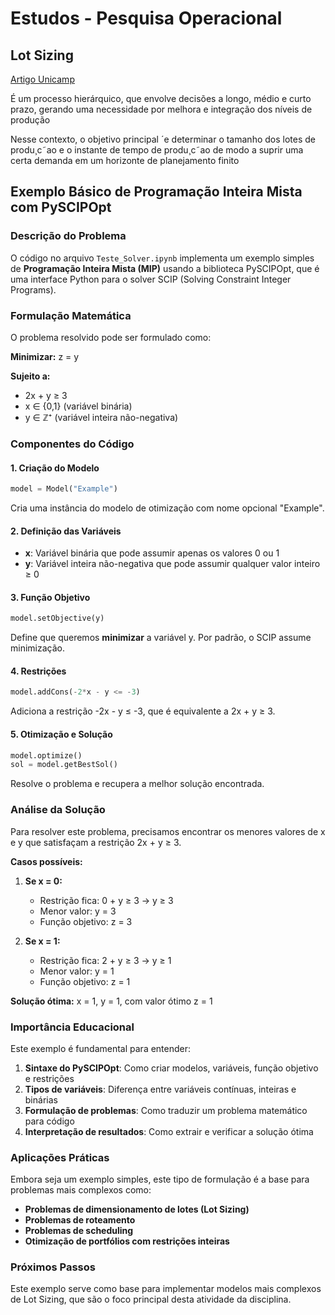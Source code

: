 # Estudos - Pesquisa Operacional

## Lot Sizing

[Artigo Unicamp](https://www.ime.unicamp.br/~mac/db/2011-2S-083552.pdf)

É um processo hierárquico, que envolve decisões a longo, médio e curto prazo, gerando uma necessidade por melhora e integração dos níveis de produção

Nesse contexto, o objetivo principal
´e determinar o tamanho dos lotes de produ¸c˜ao e o instante de tempo de
produ¸c˜ao de modo a suprir uma certa demanda em um horizonte de planejamento finito
## Exemplo Básico de Programação Inteira Mista com PySCIPOpt

### Descrição do Problema

O código no arquivo `Teste_Solver.ipynb` implementa um exemplo simples de **Programação Inteira Mista (MIP)** usando a biblioteca PySCIPOpt, que é uma interface Python para o solver SCIP (Solving Constraint Integer Programs).

### Formulação Matemática

O problema resolvido pode ser formulado como:

**Minimizar:** z = y

**Sujeito a:**
- 2x + y ≥ 3
- x ∈ {0,1} (variável binária)
- y ∈ ℤ⁺ (variável inteira não-negativa)

### Componentes do Código

#### 1. **Criação do Modelo**
```python
model = Model("Example")
```
Cria uma instância do modelo de otimização com nome opcional "Example".

#### 2. **Definição das Variáveis**
- **x**: Variável binária que pode assumir apenas os valores 0 ou 1
- **y**: Variável inteira não-negativa que pode assumir qualquer valor inteiro ≥ 0

#### 3. **Função Objetivo**
```python
model.setObjective(y)
```
Define que queremos **minimizar** a variável y. Por padrão, o SCIP assume minimização.

#### 4. **Restrições**
```python
model.addCons(-2*x - y <= -3)
```
Adiciona a restrição -2x - y ≤ -3, que é equivalente a 2x + y ≥ 3.

#### 5. **Otimização e Solução**
```python
model.optimize()
sol = model.getBestSol()
```
Resolve o problema e recupera a melhor solução encontrada.

### Análise da Solução

Para resolver este problema, precisamos encontrar os menores valores de x e y que satisfaçam a restrição 2x + y ≥ 3.

**Casos possíveis:**

1. **Se x = 0:** 
   - Restrição fica: 0 + y ≥ 3 → y ≥ 3
   - Menor valor: y = 3
   - Função objetivo: z = 3

2. **Se x = 1:** 
   - Restrição fica: 2 + y ≥ 3 → y ≥ 1
   - Menor valor: y = 1
   - Função objetivo: z = 1

**Solução ótima:** x = 1, y = 1, com valor ótimo z = 1

### Importância Educacional

Este exemplo é fundamental para entender:

1. **Sintaxe do PySCIPOpt**: Como criar modelos, variáveis, função objetivo e restrições
2. **Tipos de variáveis**: Diferença entre variáveis contínuas, inteiras e binárias
3. **Formulação de problemas**: Como traduzir um problema matemático para código
4. **Interpretação de resultados**: Como extrair e verificar a solução ótima

### Aplicações Práticas

Embora seja um exemplo simples, este tipo de formulação é a base para problemas mais complexos como:
- **Problemas de dimensionamento de lotes (Lot Sizing)**
- **Problemas de roteamento**
- **Problemas de scheduling**
- **Otimização de portfólios com restrições inteiras**

### Próximos Passos

Este exemplo serve como base para implementar modelos mais complexos de Lot Sizing, que são o foco principal desta atividade da disciplina.